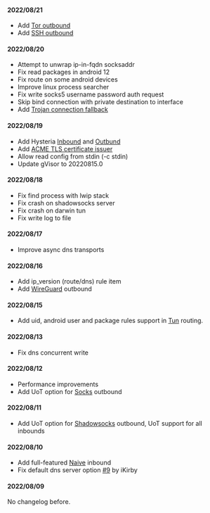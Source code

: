 #### 2022/08/21

* Add [Tor outbound](/configuration/outbound/tor)
* Add [SSH outbound](/configuration/outbound/ssh)

#### 2022/08/20

* Attempt to unwrap ip-in-fqdn socksaddr
* Fix read packages in android 12
* Fix route on some android devices
* Improve linux process searcher
* Fix write socks5 username password auth request
* Skip bind connection with private destination to interface
* Add [Trojan connection fallback](/configuration/inbound/trojan#fallback)

#### 2022/08/19

* Add Hysteria [Inbound](/configuration/inbound/hysteria) and [Outbund](/configuration/outbound/hysteria)
* Add [ACME TLS certificate issuer](/configuration/shared/tls)
* Allow read config from stdin (-c stdin)
* Update gVisor to 20220815.0

#### 2022/08/18

* Fix find process with lwip stack
* Fix crash on shadowsocks server
* Fix crash on darwin tun
* Fix write log to file

#### 2022/08/17

* Improve async dns transports

#### 2022/08/16

* Add ip_version (route/dns) rule item
* Add [WireGuard](/configuration/outbound/wireguard) outbound

#### 2022/08/15

* Add uid, android user and package rules support in [Tun](/configuration/inbound/tun) routing.

#### 2022/08/13

* Fix dns concurrent write

#### 2022/08/12

* Performance improvements
* Add UoT option for [Socks](/configuration/outbound/socks) outbound

#### 2022/08/11

* Add UoT option for [Shadowsocks](/configuration/outbound/shadowsocks) outbound, UoT support for all inbounds

#### 2022/08/10

* Add full-featured [Naive](/configuration/inbound/naive) inbound
* Fix default dns server option [#9] by iKirby

#### 2022/08/09

No changelog before.

[#9]: https://github.com/SagerNet/sing-box/pull/9